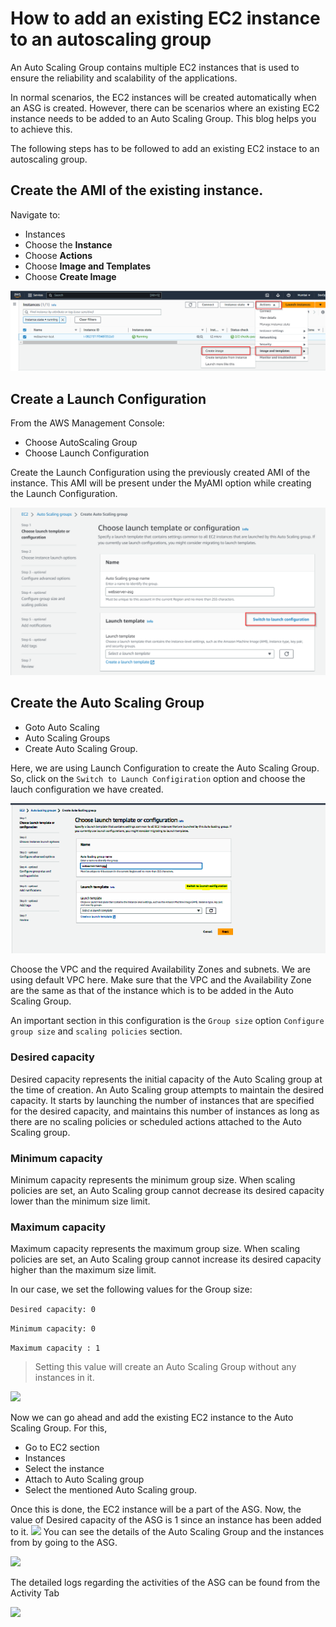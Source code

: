# How to add an existing EC2 instance to an autoscaling group

An Auto Scaling Group contains multiple EC2 instances that is used to ensure the reliability and scalability of the applications. 

In normal scenarios, the EC2 instances will be created automatically when an ASG is created. However, there can be scenarios where an existing EC2 instance needs to be added to an Auto Scaling Group. This blog helps you to achieve this.

The following steps has to be followed to add an existing EC2 instace to an autoscaling group.

## Create the AMI of the existing instance.
Navigate to:
* Instances
* Choose the **Instance**
* Choose **Actions**
* Choose **Image and Templates**
* Choose **Create Image**

![](./images/ami.png)
 
## Create a Launch Configuration
From the AWS Management Console:
* Choose AutoScaling Group
* Choose Launch Configuration

Create the Launch Configuration using the previously created AMI of the instance. This AMI will be present under the MyAMI option while creating the Launch Configuration.
 
 ![](./images/lconf.png)

## Create the Auto Scaling Group
* Goto Auto Scaling
* Auto Scaling Groups
* Create Auto Scaling Group.

Here, we are using Launch Configuration to create the Auto Scaling Group. So, click on the ```Switch to Launch Configiration``` option and choose the lauch configuration we have created.

![](./images/launchConfig.png)
  
Choose the VPC and the required Availability Zones and subnets. We are using default VPC here. Make sure that the VPC and the Availability Zone are the same as that of the instance which is to be added in the Auto Scaling Group.

An important section in this configuration is the
```Group size``` option ```Configure group size``` and ```scaling policies``` section.

### Desired capacity
Desired capacity represents the initial capacity of the Auto Scaling group at the time of creation. An Auto Scaling group attempts to maintain the desired capacity. It starts by launching the number of instances that are specified for the desired capacity, and maintains this number of instances as long as there are no scaling policies or scheduled actions attached to the Auto Scaling group.
### Minimum capacity
Minimum capacity represents the minimum group size. When scaling policies are set, an Auto Scaling group cannot decrease its desired capacity lower than the minimum size limit.
### Maximum capacity
Maximum capacity represents the maximum group size. When scaling policies are set, an Auto Scaling group cannot increase its desired capacity higher than the maximum size limit.

In our case, we set the following values for the Group size:

```Desired capacity: 0```

```Minimum capacity: 0```

```Maximum capacity : 1```

>Setting this value will create an Auto Scaling Group without any instances in it.

![](./images/auto-scaling-group-0.png)

Now we can go ahead and add the existing EC2 instance to the Auto Scaling Group. For this,
* Go to EC2 section
* Instances
* Select the instance
* Attach to Auto Scaling group
* Select the mentioned Auto Scaling group.

Once this is done, the EC2 instance will be a part of the ASG. Now, the value of Desired capacity of the ASG is 1 since an instance has been added to it. 
 ![](./images/auto-scaling-group.png)
You can see the details of the Auto Scaling Group and the instances from by going to the ASG.

![](./images/asg.png)

The detailed logs regarding the activities of the ASG can be found from the Activity Tab

![](./images/activity_tab.png)